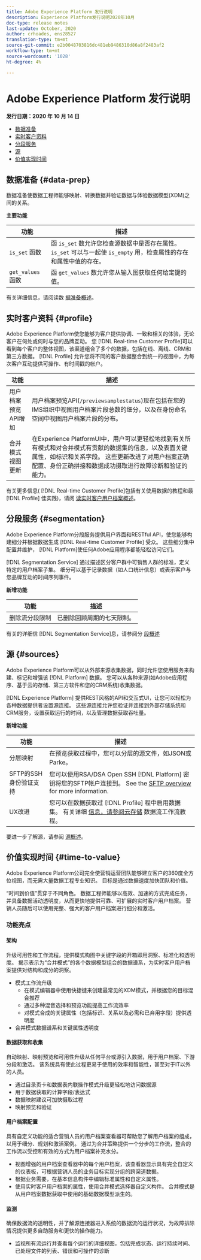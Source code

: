 ```yaml
---
title: Adobe Experience Platform 发行说明
description: Experience Platform发行说明2020年10月
doc-type: release notes
last-update: October, 2020
author: crhoades, ens28527
translation-type: tm+mt
source-git-commit: e2b0048703816dc481eb9486310d86a8f2483af2
workflow-type: tm+mt
source-wordcount: '1028'
ht-degree: 4%

---
```



# Adobe Experience Platform 发行说明

**发行日期：2020 年 10 月 14 日**

- [数据准备](#data-prep)
- [实时客户资料](#profile)
- [分段服务](#segmentation)
- [源](#sources)
- [价值实现时间](#time-to-value)

## 数据准备 {#data-prep}

数据准备使数据工程师能够映射、转换数据并验证数据与体验数据模型(XDM)之间的关系。

**主要功能**

| 功能 | 描述 |
| ------- | ----------- |
| `is_set` 函数 | 函 `is_set` 数允许您检查源数据中是否存在属性。 `is_set` 可以与一起使 `is_empty` 用，检查属性的存在和属性中值的存在。 |
| `get_values` 函数 | 函 `get_values` 数允许您从输入图获取任何给定键的值。 |

有关详细信息，请阅读数 [据准备概述](../../data-prep/home.md)。

## 实时客户资料 {#profile}

Adobe Experience Platform使您能够为客户提供协调、一致和相关的体验，无论客户在何处或何时与您的品牌互动。 您 [!DNL Real-time Customer Profile]可以看到每个客户的整体视图，该渠道组合了多个的数据，包括在线、离线、CRM和第三方数据。 [!DNL Profile] 允许您将不同的客户数据整合到统一的视图中，为每次客户互动提供可操作、有时间戳的帐户。

| 功能 | 描述 |
| ------- | ----------- |
| 用户档案预览API增加 | 用户档案预览API(`/previewsamplestatus`)现在包括在您的IMS组织中视图用户档案片段总数的细分，以及在身份命名空间中视图用户档案片段的分布。 |
| 合并模式视图更新 | 在Experience PlatformUI中，用户可以更轻松地找到有关所有模式和对合并模式有贡献的数据集的信息，以及表面关键属性，如标识和关系字段。 这些更新改进了对用户档案正确配置、身份正确拼接和数据成功摄取进行故障诊断和验证的能力。 |

有关更多信息( [!DNL Real-time Customer Profile]包括有关使用数据的教程和最 [!DNL Profile] 佳实践)，请阅 [读实时客户用户档案概述](../../profile/home.md)。

## 分段服务 {#segmentation}

Adobe Experience Platform分段服务提供用户界面和RESTful API，使您能够构建细分并根据数据生成 [!DNL Real-time Customer Profile] 受众。 这些细分集中配置并维护， [!DNL Platform]使任何Adobe应用程序都能轻松访问它们。

[!DNL Segmentation Service] 通过描述区分客户群中可销售人群的标准，定义特定的用户档案子集。 细分可以基于记录数据（如人口统计信息）或表示客户与您品牌互动的时间序列事件。

**新增功能**

| 功能 | 描述 |
| ------- | ----------- |
| 删除流分段限制 | 已删除回顾周期的七天限制。 |

有关的详细信 [!DNL Segmentation Service]息，请参阅分 [段概述](../../segmentation/home.md)

## 源 {#sources}

Adobe Experience Platform可以从外部来源收集数据，同时允许您使用服务来构建、标记和增强该 [!DNL Platform] 数据。 您可以从各种来源(如Adobe应用程序、基于云的存储、第三方软件和您的CRM系统)收集数据。

[!DNL Experience Platform] 提供REST风格的API和交互式UI，让您可以轻松为各种数据提供者设置源连接。 这些源连接允许您验证并连接到外部存储系统和CRM服务，设置获取运行的时间，以及管理数据获取吞吐量。

**新增功能**

| 功能 | 描述 |
| ------- | ----------- |
| 分层映射 | 在预览获取过程中，您可以分层的源文件，如JSON或Parke。 |
| SFTP的SSH身份验证支持 | 您可以使用RSA/DSA Open SSH [!DNL Platform] 密钥将您的SFTP帐户连接到。 See the [SFTP overview](../../sources/connectors/cloud-storage/ftp-sftp.md) for more information. |
| UX改进 | 您可以在数据获取过 [!DNL Profile] 程中启用数据集。 有关详细 [信息，请参阅云存储](../../sources/tutorials/ui/dataflow/batch/cloud-storage.md) 数据流工作流教程。 |

要进一步了解源，请参阅 [源概述](../../sources/home.md)。

## 价值实现时间 {#time-to-value}

Adobe Experience Platform公司完全使营销运营团队能够建立客户的360度全方位视图，而无需大量数据工程专业知识。 目标是通过数据速度加快团队和价值。

“时间到价值”贯穿于不同角色。 数据工程师能够以高效、加速的方式完成任务，并具备数据活动透明度，从而更快地提供可靠、可扩展的实时客户用户档案。 营销人员随后可以使用完整、强大的客户用户档案进行细分和激活。

### 功能亮点

#### 架构

升级可用性和工作流程，提供模式构图中关键字段的开箱即用洞察、标准化和透明度。 揭示表示为“合并模式”的各个数据模型组合的数据谱系，为实时客户用户档案提供对结构和成分的洞察。

- 模式工作流升级
   - 在模式编辑器中使用快捷键来创建最常见的XDM模式，并根据您的目标混合推荐
   - 通过多种混音选择和预览功能提高工作流效率
   - 对模式合成的关键属性（包括标识、关系以及必需和已弃用字段）提供透明度
- 合并模式数据谱系和关键属性透明度

#### 数据获取和收集

自动映射、映射预览和可用性升级从任何平台或源引入数据，用于用户档案、下游分段和激活。 该系统具有使此过程更易于使用的效率和智能性，甚至对于IT以外的人员。

- 通过目录页卡和数据表内联操作模式升级更轻松地访问数据源
- 用于数据获取的计算字段/表达式
- 数据映射建议可加快摄取过程
- 映射预览和验证

#### 用户档案配置

具有自定义功能的适合营销人员的用户档案查看器可帮助您了解用户档案的组成，以用于细分、规划和激活案例。 通过为合并策略提供一个分步的工作流，整合的工作流以受控和有效的方式为用户档案补充水分。

- 视图增强的用户档案查看器中的每个用户档案，该查看器显示具有完全自定义的仪表板，可根据营销人员的业务目标实现分组的跨渠道数据。
- 根据业务需要，在基本信息构件中编辑标准属性和自定义属性。
- 使用实时客户用户档案的属性，使用合并模式选择器自定义构件。 合并模式是从用户档案数据获取中使用的基础数据模型派生的。


#### 监测

确保数据流的透明性，并了解源连接器进入系统的数据流的运行状况，为故障排除情况提供更多自助服务和更快的操作能力。

- 监视所有流运行并查看每个运行的详细视图，包括完成状态、运行持续时间、已处理文件的列表、错误和可操作的诊断